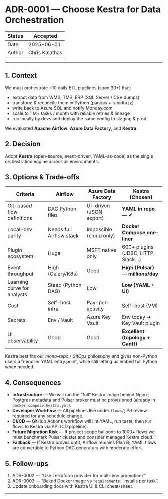 # ADR-0001 — Choose Kestra for Data Orchestration

| Status | Accepted |
|--------|----------|
| Date   | 2025-06-01 |
| Author | Chris Kalathas | Director of Digital Innovation |

---

## 1. Context

We must orchestrate ~10 daily ETL pipelines (soon 30+) that:

* extract data from WMS, TMS, ERP (SQL Server / CSV dumps)  
* transform & reconcile them in Python (pandas + rapidfuzz)  
* write back to Azure SQL and notify Monday.com  
* scale to 1 M+ tasks / month with reliable retries & lineage  
* run locally by devs and deploy the same config to staging & prod.

We evaluated **Apache Airflow**, **Azure Data Factory**, and **Kestra**.

## 2. Decision

Adopt **Kestra** (open-source, event-driven, YAML-as-code) as the single orchestration engine across all environments.

## 3. Options & Trade-offs

| Criteria | Airflow | Azure Data Factory | **Kestra (Chosen)** |
|----------|---------|--------------------|---------------------|
| Git-based flow definitions | DAG Python files | UI-driven (JSON export) | **YAML in repo — ✔** |
| Local-dev parity | Needs full Airflow stack | Impossible (cloud only) | **Docker Compose one-liner** |
| Plugin ecosystem | Huge | MSFT native only | 600+ plugins (JDBC, HTTP, Slack…) |
| Event throughput | High (Celery/K8s) | Good | **High (Pulsar) — millions/day** |
| Learning curve for analysts | Steep (Python DAG) | Low | **Low (YAML + UI)** |
| Cost | Self-host infra | Pay-per-activity | Self-host (VM) |
| Secrets | Env / Vault | Azure Key Vault | Env today ➜ Key Vault plugin |
| UI observability | Good | Good | **Excellent (topology + Gantt)** |

Kestra best fits our *mono-repo / GitOps* philosophy and gives non-Python users a friendlier YAML entry point, while still letting us embed full Python when needed.

## 4. Consequences

* **Infrastructure** — We will run the “full” Kestra image behind Nginx; Postgres metadata and Pulsar broker must be provisioned (already in `docker-compose.kestra.yml`).  
* **Developer Workflow** — All pipelines live under `flows/`; PR review required for any schedule change.  
* **CI/CD** — GitHub Actions workflow will lint YAML, run tests, then `PUT` flows to Kestra via API (CD pipeline).  
* **Future Migration Risk** — If project scope balloons to 1000+ flows we must benchmark Pulsar cluster and consider managed Kestra cloud.  
* **Fallback** — If Kestra proves unfit, Airflow remains Plan B; YAML flows are convertible to Python DAG generators with moderate effort.

## 5. Follow-ups

1. ADR-0002 — “Use Terraform provider for multi-env promotion?”  
2. ADR-0003 — “Baked Docker image vs `requirements:` installs per task”.  
3. Update onboarding docs with Kestra UI & CLI cheat-sheet.

---

